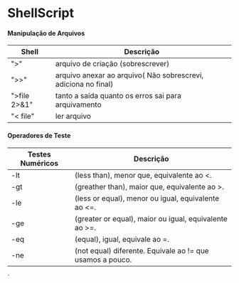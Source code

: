 # ShellScript

#### Manipulação de Arquivos 
Shell | Descrição
----- | ------------
  ">"   | arquivo de criação (sobrescrever)
  ">>" |  arquivo anexar ao arquivo( Não sobrescrevi, adiciona no final) 
  ">file 2>&1"   | tanto a saída quanto os erros sai para arquivamento
  "< file" | ler arquivo
  
  
  #### Operadores de Teste
  
  Testes Numéricos | Descrição
   ----- | ------------
   -lt | (less than), menor que, equivalente ao <.
-gt | (greather than), maior que, equivalente ao >.
-le | (less or equal), menor ou igual, equivalente ao <=.
-ge | (greater or equal), maior ou igual, equivalente ao >=.
-eq | (equal), igual, equivale ao =.
-ne | (not equal) diferente. Equivale ao != que usamos a pouco.
 
´
  

 
   
   

